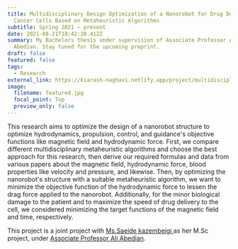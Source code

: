 ```yaml
---
title: Multidisciplinary Design Optimization of a Nanorobot for Drug Delivery to
  Cancer Cells Based on Metaheuristic Algorithms
subtitle: Spring 2021 – present
date: 2021-08-21T18:42:20.412Z
summary: My Bachelors thesis under supervision of Associate Professor Ali
  Abedian. Stay tuned for the upcoming preprint.
draft: false
featured: false
tags:
  - Research
external_link: https://kiarash-naghavi.netlify.app/project/multidisciplinary-design-optimization-of-a-nanorobot-for-drug-delivery-to-cancer-cells-based-on-genetic-algorithms/
image:
  filename: featured.jpg
  focal_point: Top
  preview_only: false
---
```

This research aims to optimize the design of a nanorobot structure to optimize hydrodynamics, propulsion, control, and guidance's objective functions like magnetic field and hydrodynamic force. First, we compare different multidisciplinary metaheuristic algorithms and choose the best approach for this research, then derive our required formulas and data from various papers about the magnetic field, hydrodynamic force, blood properties like velocity and pressure, and likewise. Then, by optimizing the nanorobot's structure with a suitable metaheuristic algorithm, we want to minimize the objective function of the hydrodynamic force to lessen the drag force applied to the nanorobot. Additionally, for the minor biological damage to the patient and to maximize the speed of drug delivery to the cell, we considered minimizing the target functions of the magnetic field and time, respectively.

This project is a joint project with [Ms.Saeide kazembeigi ](https://www.linkedin.com/in/saeide-kazembeigi/)as her M.Sc project, under [Associate Professor Ali Abedian](http://ae.sharif.edu/~portal/faculty/1921714931).